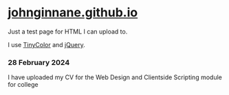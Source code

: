 # [johnginnane.github.io](johnginnane.github.io)

Just a test page for HTML I can upload to.

I use [TinyColor](https://github.com/bgrins/TinyColor) and [jQuery](https://github.com/jquery/jquery).

### 28 February 2024
I have uploaded my CV for the Web Design and Clientside Scripting module for college
